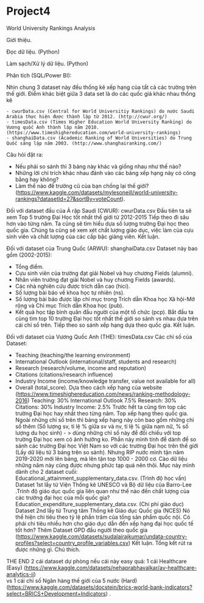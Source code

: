 # Project4

World University Rankings Analysis

Giới thiệu.

Đọc dữ liệu. (Python)

Làm sạch/Xử lý dữ liệu. (Python)

Phân tích (SQL/Power BI):

Nhìn chung 3 dataset này đều thống kê xếp hạng của tất cả các trường trên thế giới.
Điểm khác biệt giữa 3 data set là do các quốc giá khác nhau thống kê
 
	- cwurData.csv (Central for World Universitiy Rankings) do nước Saudi Arabia thực hiện được thành lập từ 2012. (http://cwur.org/) 
	- timesData.csv (Times Higher Education World University Ranking) do Vương quốc Anh thành lập năm 2010. (https://www.timeshighereducation.com/world-university-rankings)
	- shanghaiData.csv (Academic Ranking of World Universities) do Trung Quốc sáng lập năm 2003. (http://www.shanghairanking.com/)
    
Câu hỏi đặt ra:

  - Nếu phải so sánh thì 3 bảng này khác và giống nhau như thế nào?
  - Những lời chỉ trích khác nhau đánh vào các bảng xếp hạng này có công bằng hay không?
  - Làm thế nào để trường cũ của bạn chống lại thế giới?
  (https://www.kaggle.com/datasets/mylesoneill/world-university-rankings?datasetId=27&sortBy=voteCount).

Đối với dataset đầu của Ả rập Saudi (CWUR): cwurData.csv
Đầu tiên ta sẽ xem Top 5 trường Đại Học tốt nhất thế giới từ 2012-2015
Tiếp theo đi sâu hơn vào từng năm.
Ta cũng sẽ tìm hiểu dựa số lượng trường Đại học theo quốc gia. Chúng ta cũng sẽ xem xét chất lượng giáo dục, việc làm của cựu sinh viên và chất lượng của các cấp bậc giảng       viên.
Kết luận.
    
Đối với dataset của Trung Quốc (ARWU): shanghaiData.csv
Dataset này bao gồm (2002-2015):
- Tổng điểm.
- Cựu sinh viên của trường đạt giải Nobel và huy chương Fields (alumni).
- Nhân viên trường đạt giải Nobel và huy chương Fields (awards).
- Các nhà nghiên cứu được trích dẫn cao (hici).
- Số lượng bài báo về khoa học tự nhiên (ns).
- Số lượng bài báo được lập chỉ mục trong Trích dẫn Khoa học Xã hội-Mở rộng và Chỉ mục Trích dẫn Khoa học (pub).
- Kết quả học tập bình quân đầu người của một tổ chức (pcp).
Bắt đầu ta cũng tìm top 10 trường Đại học tốt nhất thế giới so sánh vs nhau dựa trên cái chỉ số trên.
Tiếp theo so sánh xếp hạng dựa theo quốc gia.
Kết luận.

Đối với dataset của Vương Quốc Anh (THE): timesData.csv
Các chỉ số của Dataset:
- Teaching (teaching/the learning environment)
- International Outlook (international/staff, students and research)
- Research (research/volume, income and reputation)
- Citations (citations/research influence)
- Industry Income (income/knowledge transfer, value not available for all)
- Overall (total_score).
Dựa theo cách xếp hạng của website (https://www.timeshighereducation.com/news/ranking-methodology-2016) 
Teaching: 30%
International Outlook 7.5%
Research: 30%
Citations: 30%
Industry Income: 2.5%
Trước hết ta cũng tìm top các trường Đại học hay nhất theo từng năm.
Top xếp hạng theo quốc gia.
Ngoài những chỉ số trên thì bảng xếp hạng này còn bao gồm những chỉ số thêm (Số lượng sv, tỉ lệ % giữa sv và nv, tỉ lệ % giữa nam nữ, % số lượng du học sinh) - > dùng những chỉ số này để đối chiếu với top trường Đại học xem có ảnh hưởng ko.
Phần này mình tính để dành để so sánh các trường Đại học Việt Nam so với các trường Đại học trên thế giới (Lấy dữ liệu từ 3 bảng trên so sánh).
Nhưng RIP nước mình tận năm 2019-2020 mới lên bảng, mà lên tận top 1000 - 2000 cơ.
Cào dữ liệu những năm này cũng được nhưng phức tạp quá nên thôi.
Mục này mình dành cho 2 dataset cuối:
Educational_attainment_supplementary_data.csv. (Trình độ học vấn)
Dataset 1st lấy từ Viện Thống kê UNESCO và Bộ dữ liệu của Barro-Lee .Trình độ giáo dục quốc gia liên quan như thế nào đến chất lượng của các trường đại học của mỗi quốc gia?
Education_expenditure_supplementary_data.csv. (Chi phí giáo dục)
Dataset 2nd lấy từ Trung tâm Thống kê Giáo dục Quốc gia (NCES) Nó thể hiện chi tiêu theo tỷ lệ phần trăm của tổng sản phẩm quốc nội. Có phải chi tiêu nhiều hơn cho giáo dục dẫn đến xếp hạng đại học quốc tế tốt hơn?
Thêm Dataset GPD đầu người theo quốc gia (https://www.kaggle.com/datasets/sudalairajkumar/undata-country-profiles?select=country_profile_variables.csv) 
Kết luận.
Tổng kết rút ra được những gì.
Chú thích.

THE END
2 cái dataset dự phòng nếu cái này easy quá: 1 cái Healthcare (Easy)
(https://www.kaggle.com/datasets/nehaprabhavalkar/av-healthcare-analytics-ii)  
vs 1 cái chỉ số Ngân hàng thế giới của 5 nước (Hard) (https://www.kaggle.com/datasets/docstein/brics-world-bank-indicators?select=BRICS+Development+Indicators) .



